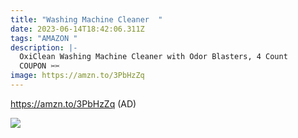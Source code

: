 ```yaml
---
title: "Washing Machine Cleaner  "
date: 2023-06-14T18:42:06.311Z
tags: "AMAZON "
description: |-
  OxiClean Washing Machine Cleaner with Odor Blasters, 4 Count 
  COUPON ✂️✂️
image: https://amzn.to/3PbHzZq
---
```

https://amzn.to/3PbHzZq (AD) <!--StartFragment-->

![](https://m.media-amazon.com/images/I/71ZuqEOLWXL._AC_SL1500_.jpg)

<!--EndFragment-->